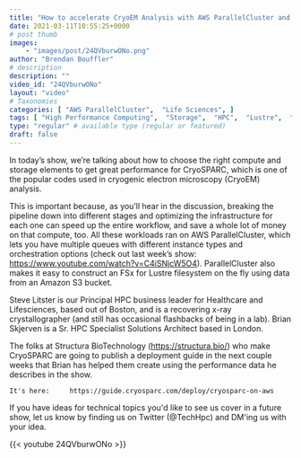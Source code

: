 ```yaml
---
title: "How to accelerate CryoEM Analysis with AWS ParallelCluster and FSx for Lustre"
date: 2021-03-11T10:55:25+0000
# post thumb
images:
    - "images/post/24QVburwONo.png"
author: "Brendan Bouffler"
# description
description: ""
video_id: "24QVburwONo"
layout: "video"
# Taxonomies
categories: [ "AWS ParallelCluster",  "Life Sciences", ]
tags: [ "High Performance Computing",  "Storage",  "HPC",  "Lustre",  "Drug Design",  "EC2",  "Schedulers",  "ParallelCluster",  "GPUs",  "CryoEM",  "CPUs",  "techshorts", ]
type: "regular" # available type (regular or featured)
draft: false
---
```


In today’s show, we’re talking about how to choose the right compute and storage elements to get great performance for CryoSPARC, which is one of the popular codes used in cryogenic electron microscopy (CryoEM) analysis.

This is important because, as you’ll hear in the discussion, breaking the pipeline down into different stages and optimizing the infrastructure for each one can speed up the entire workflow, and save a whole lot of money on that compute, too. All these workloads ran on AWS ParallelCluster, which lets you have multiple queues with different instance types and orchestration options (check out last week’s show: https://www.youtube.com/watch?v=C4iSNjcW5O4). ParallelCluster also makes it easy to construct an FSx for Lustre filesystem on the fly using data from an Amazon S3 bucket.

Steve Litster is our Principal HPC business leader for Healthcare and Lifesciences, based out of Boston, and is a recovering x-ray crystallographer (and still has occasional flashbacks of being in a lab). Brian Skjerven is a Sr. HPC Specialist Solutions Architect based in London.

The folks at Structura BioTechnology (https://structura.bio/) who make CryoSPARC are going to publish a deployment guide in the next couple weeks that Brian has helped them create using the performance data he describes in the show.

    It's here:     https://guide.cryosparc.com/deploy/cryosparc-on-aws

If you have ideas for technical topics you'd like to see us cover in a future show, let us know by finding us on Twitter (@TechHpc) and DM'ing us with your idea.

{{< youtube 24QVburwONo >}}
